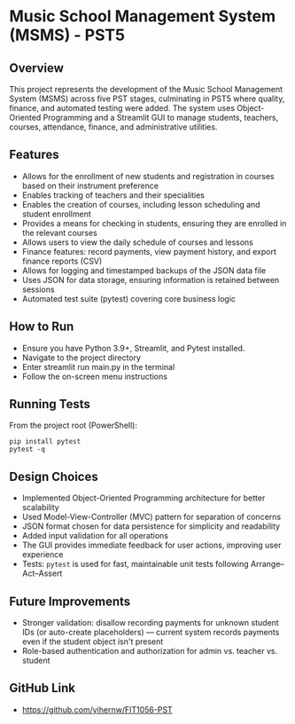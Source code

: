 # Music School Management System (MSMS) - PST5

## Overview
This project represents the development of the Music School Management System (MSMS) across five PST stages, culminating in PST5 where quality, finance, and automated testing were added. The system uses Object-Oriented Programming and a Streamlit GUI to manage students, teachers, courses, attendance, finance, and administrative utilities.

## Features
- Allows for the enrollment of new students and registration in courses based on their instrument preference
- Enables tracking of teachers and their specialities
- Enables the creation of courses, including lesson scheduling and student enrollment
- Provides a means for checking in students, ensuring they are enrolled in the relevant courses
- Allows users to view the daily schedule of courses and lessons
- Finance features: record payments, view payment history, and export finance reports (CSV)
- Allows for logging and timestamped backups of the JSON data file
- Uses JSON for data storage, ensuring information is retained between sessions
- Automated test suite (pytest) covering core business logic

## How to Run
- Ensure you have Python 3.9+, Streamlit, and Pytest installed.
- Navigate to the project directory
- Enter streamlit run main.py in the terminal
- Follow the on-screen menu instructions

## Running Tests
From the project root (PowerShell):
```
pip install pytest
pytest -q
```

## Design Choices
- Implemented Object-Oriented Programming architecture for better scalability
- Used Model-View-Controller (MVC) pattern for separation of concerns
- JSON format chosen for data persistence for simplicity and readability
- Added input validation for all operations
- The GUI provides immediate feedback for user actions, improving user experience
- Tests: `pytest` is used for fast, maintainable unit tests following Arrange–Act–Assert

## Future Improvements
- Stronger validation: disallow recording payments for unknown student IDs (or auto-create placeholders) — current system records payments even if the student object isn't present
- Role-based authentication and authorization for admin vs. teacher vs. student

## GitHub Link
- https://github.com/yihernw/FIT1056-PST
